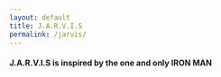 ```yaml
---
layout: default
title: J.A.R.V.I.S
permalink: /jarvis/
---
```


<h4>J.A.R.V.I.S is inspired by the one and only IRON MAN<h4>


